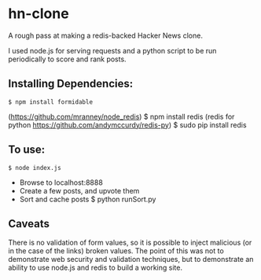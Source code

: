 # hn-clone

A rough pass at making a redis-backed Hacker News clone.

I used node.js for serving requests and a python script 
to be run periodically to score and rank posts.

## Installing Dependencies: 
    $ npm install formidable
(https://github.com/mranney/node_redis)
    $ npm install redis 
(redis for python https://github.com/andymccurdy/redis-py)
    $ sudo pip install redis 

## To use:
    $ node index.js
* Browse to localhost:8888 
* Create a few posts, and upvote them
* Sort and cache posts
    $ python runSort.py

## Caveats
There is no validation of form values, so it is possible to 
inject malicious (or in the case of the links) broken values. 
The point of this was not to demonstrate web security and 
validation techniques, but to demonstrate an ability to use 
node.js and redis to build a working site.

